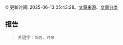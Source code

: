 :alarm_clock: 更新时间: 2025-06-13 05:43:28。[文章来源](/README.md)、[文章分类](/TAGS.md)

## 报告


> 关键字：`报告`、`月报`



